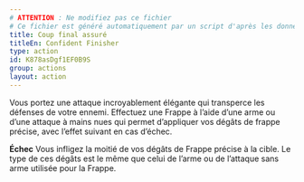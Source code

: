 ```yaml
---
# ATTENTION : Ne modifiez pas ce fichier
# Ce fichier est généré automatiquement par un script d'après les données du module Foundry VTT officiel et de sa traduction
title: Coup final assuré
titleEn: Confident Finisher
type: action
id: K878asDgf1EF0B9S
group: actions
layout: action
---
```

<p>Vous portez une attaque incroyablement élégante qui transperce les défenses de votre ennemi. Effectuez une <a class="entity-link" draggable="true" data-pack="pf2e.actionspf2e" data-id="VjxZFuUXrCU94MWR">Frappe</a> à l’aide d’une arme ou d’une attaque à mains nues qui permet d’appliquer vos dégâts de frappe précise, avec l’effet suivant en cas d’échec.&nbsp;</p><p><strong>Échec</strong> Vous infligez la moitié de vos dégâts de <a class="entity-link" draggable="true" data-pack="pf2e.classfeatures" data-id="RQH6vigvhmiYKKjg"> Frappe précise</a> à la cible. Le type de ces dégâts est le même que celui de l’arme ou de l’attaque sans arme utilisée pour la Frappe.</p>
